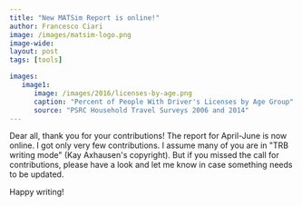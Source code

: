 ```yaml
---
title: "New MATSim Report is online!"
author: Francesco Ciari
image: /images/matsim-logo.png
image-wide:
layout: post
tags: [tools]

images:
   image1:
      image: /images/2016/licenses-by-age.png
      caption: "Percent of People With Driver's Licenses by Age Group"
      source: "PSRC Household Travel Surveys 2006 and 2014"
---
```


Dear all, thank you for your contributions! The report for April-June is now online.  I got only very few contributions. I assume many of you are in "TRB writing mode" (Kay Axhausen's copyright). But if you missed the call for contributions, please have a look and let me know in case something needs to be updated. 

Happy writing!